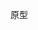 <!--
 * @Author: SHUO
 * @Date: 2022-06-09 20:15:46
 * @LastEditors: SHUO
 * @LastEditTime: 2022-06-09 20:15:49
 * @FilePath: /doc/docs/front-end/JavaScript/prototype.md
 * @Description:
 *
-->

原型
